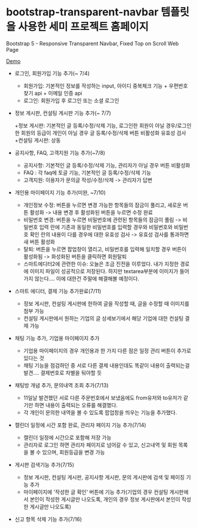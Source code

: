 # bootstrap-transparent-navbar 템플릿을 사용한 세미 프로젝트 홈페이지
Bootstrap 5 - Responsive Transparent Navbar,  Fixed Top on Scroll Web Page

[Demo](https://skcals.github.io/bootstrap-transparent-navbar/)


+ 로그인, 회원가입 기능 추가(~ 7/4)

	+ 회원가입: 기본적인 정보를 작성하는 input, 아이디 중복체크 기능 + 우편번호 찾기 api + 이메일 인증 api
	+ 로그인: 회원가입 후 로그인 또는 소셜 로그인


+ 정보 게시판, 컨설팅 게시판 기능 추가(~ 7/7)

	+정보 게시판: 기본적인 글 등록/수정/삭제 기능, 로그인한 회원이 아닐 경우/로그인 한 회원의 등급이 개인이 아닐 경우 글 등록/수정/삭제 버튼 비활성화 유효성 검사
	+컨설팅 게시판: 상동


+ 공지사항, FAQ, 고객지원 기능 추가(~7/8)

	+ 공지사항: 기본적인 글 등록/수정/삭제 기능, 관리자가 아닐 경우 버튼 비활성화
	+ FAQ : 각 faq에 토글 기능, 기본적인 글 등록/수정/삭제 기능
	+ 고객지원: 이용자가 문의글 작성/수정/삭제 -> 관리자가 답변


+ 개인용 마이페이지 기능 추가(미완,  ~7/10)

	+ 개인정보 수정: 버튼을 누르면 변경 가능한 항목들의 잠금이 풀리고, 새로운 버튼 활성화 -> 내용 변경 후 활성화된 버튼을 누르면 수정 완료
	+ 비밀번호 변경: 버튼을 누르면 비밀번호에 관련된 항목들의 잠금이 풀림 -> 비밀번호 입력 란에 기존과 동일한 비밀번호를 입력할 경우와 비밀번호와 비밀번호 확인 란의 내용이 다를 경우에 대한 유효성 검사 -> 유효성 검사를 통과하면 새 버튼 활성화
	+ 탈퇴: 버튼을 누르면 팝업창이 열리고, 비밀번호를 입력해 일치할 경우 버튼이 활성화됨 -> 화성화된 버튼을 클릭하면 회원탈퇴
	+ 스마트에디터2에 관련한 이슈: 오늘은 조금 진전을 이루었다. 내가 지정한 경로에 이미지 파일이 성공적으로 저장된다. 하지만 textarea부분에 이미지가 들어가지 않는다.... 이에 대한건 주말에 해결해볼 예정이다.
	
+ 스마트 에디터, 결제 기능 추가완료(7/11)

	+ 정보 게시판, 컨설팅 게시판에 한하여 글을 작성할 때, 글을 수정할 때 이미지를 첨부 가능
	+ 컨설팅 게시판에서 원하는 기업의 글 상세보기에서 해당 기업에 대한 컨설팅 결제 가능
	
+ 채팅 기능 추가, 기업용 마이페이지 추가

	+ 기업용 마이페이지의 경우 개인용과 한 가지 다른 점은 일정 관리 버튼이 추가로 있다는 것
	+ 채팅 기능을 점검하던 중 서로 다른 결제 내용인데도 똑같이 내용이 출력되는걸 발견.... 결제번호로 차별을 둬야할 듯
	
+ 채팅방 개념 추가, 문의내역 조회 추가(7/13)

	+ 11일날 발견했던 서로 다른 주문번호에서 보냈음에도 from유저와 to유저가 같기만 하면 내용이 출력되는 오류를 해결했다.
	+ 각 개인이 문의한 내역을 볼 수 있도록 팝업창을 띄우는 기능을 추가했다.
	
+ 캘린더 일정에 시간 포함 완료, 관리자 페이지 기능 추가(7/14)

	+ 캘린더 일정에 시간으로 포함해 저장 가능
	+ 관리자로 로그인 하면 관리자 페이지로 넘어갈 수 있고, 신고내역 및 회원 목록을 볼 수 있으며, 회원등급을 변경 가능
	
+ 게시판 검색기능 추가(7/15)

	+ 정보 게시판, 컨설팅 게시판, 공지사항 게시판, 문의 게시판에 검색 및 페이징 기능 추가
	+ 마이페이지에 '작성한 글 확인' 버튼에 기능 추가(기업의 경우 컨설팅 게시판에서 본인이 작성한 게시글만 나오도록, 개인의 경우 정보 게시판에서 본인이 작성한 게시글만 나오도록)
	
+ 신고 항목 삭제 기능 추가(7/16)